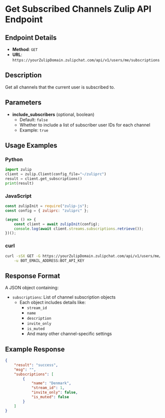 # Get Subscribed Channels Zulip API Endpoint

## Endpoint Details
- **Method**: `GET`
- **URL**: `https://yourZulipDomain.zulipchat.com/api/v1/users/me/subscriptions`

## Description
Get all channels that the current user is subscribed to.

## Parameters
- **include_subscribers** (optional, boolean)
  - Default: `false`
  - Whether to include a list of subscriber user IDs for each channel
  - Example: `true`

## Usage Examples

### Python
```python
import zulip
client = zulip.Client(config_file="~/zuliprc")
result = client.get_subscriptions()
print(result)
```

### JavaScript
```javascript
const zulipInit = require("zulip-js");
const config = { zuliprc: "zuliprc" };

(async () => {
    const client = await zulipInit(config);
    console.log(await client.streams.subscriptions.retrieve());
})();
```

### curl
```bash
curl -sSX GET -G https://yourZulipDomain.zulipchat.com/api/v1/users/me/subscriptions \
    -u BOT_EMAIL_ADDRESS:BOT_API_KEY
```

## Response Format
A JSON object containing:
- `subscriptions`: List of channel subscription objects
  - Each object includes details like:
    - `stream_id`
    - `name`
    - `description`
    - `invite_only`
    - `is_muted`
    - And many other channel-specific settings

## Example Response
```json
{
    "result": "success",
    "msg": "",
    "subscriptions": [
        {
            "name": "Denmark",
            "stream_id": 1,
            "invite_only": false,
            "is_muted": false
        }
    ]
}
```